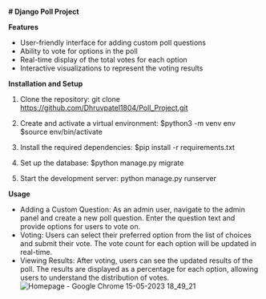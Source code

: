 **# Django Poll Project**

**Features**
* User-friendly interface for adding custom poll questions
* Ability to vote for options in the poll
* Real-time display of the total votes for each option
* Interactive visualizations to represent the voting results

**Installation and Setup**
1. Clone the repository:
    git clone https://github.com/Dhruvpatel1804/Poll_Project.git
    
2. Create and activate a virtual environment:
    $python3 -m venv env
    $source env/bin/activate
    
3. Install the required dependencies:
    $pip install -r requirements.txt

4. Set up the database:
    $python manage.py migrate

5. Start the development server:
    python manage.py runserver

**Usage**

* Adding a Custom Question: As an admin user, navigate to the admin panel and create a new poll question. Enter the question text and provide options for users to vote on.
* Voting: Users can select their preferred option from the list of choices and submit their vote. The vote count for each option will be updated in real-time.
* Viewing Results: After voting, users can see the updated results of the poll. The results are displayed as a percentage for each option, allowing users to understand the distribution of votes.
![Homepage - Google Chrome 15-05-2023 18_49_21](https://github.com/Dhruvpatel1804/Poll_Project/assets/97275086/3f03310e-85bd-4e81-a933-c2dc070a360b)
